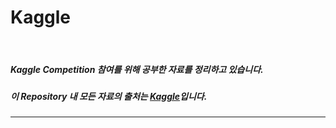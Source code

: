 # Kaggle

<br>

##### Kaggle Competition 참여를 위해 공부한 자료를 정리하고 있습니다.
##### 이 Repository 내 모든 자료의 출처는 [Kaggle](https://www.kaggle.com/)입니다.
---
